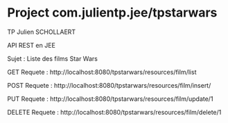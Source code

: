 # Project com.julientp.jee/tpstarwars

TP Julien SCHOLLAERT

API REST en JEE

Sujet : Liste des films Star Wars

GET 
Requete : http://localhost:8080/tpstarwars/resources/film/list

POST
Requete : http://localhost:8080/tpstarwars/resources/film/insert/

PUT
Requete : http://localhost:8080/tpstarwars/resources/film/update/1

DELETE
Requete : http://localhost:8080/tpstarwars/resources/film/delete/1
